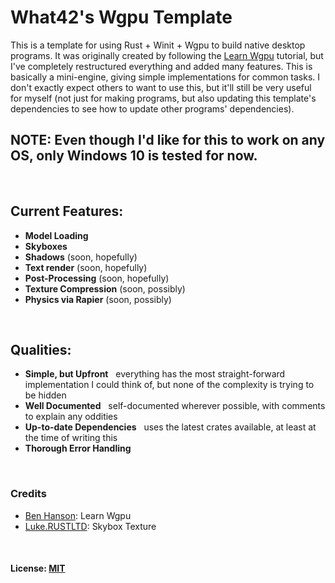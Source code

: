 # What42's Wgpu Template

This is a template for using Rust + Winit + Wgpu to build native desktop programs. It was originally created by following the [Learn Wgpu](https://sotrh.github.io/learn-wgpu/) tutorial, but I've completely restructured everything and added many features. This is basically a mini-engine, giving simple implementations for common tasks. I don't exactly expect others to want to use this, but it'll still be very useful for myself (not just for making programs, but also updating this template's dependencies to see how to update other programs' dependencies).

## NOTE: Even though I'd like for this to work on any OS, only Windows 10 is tested for now.

<br>

## Current Features:

- **Model Loading**
- **Skyboxes**
- **Shadows** (soon, hopefully)
- **Text render** (soon, hopefully)
- **Post-Processing** (soon, hopefully)
- **Texture Compression** (soon, possibly)
- **Physics via Rapier** (soon, possibly)

<br>

## Qualities:

- **Simple, but Upfront** &nbsp; everything has the most straight-forward implementation I could think of, but none of the complexity is trying to be hidden
- **Well Documented** &nbsp; self-documented wherever possible, with comments to explain any oddities
- **Up-to-date Dependencies** &nbsp; uses the latest crates available, at least at the time of writing this
- **Thorough Error Handling**

<br>

### Credits

- [Ben Hanson](https://github.com/sotrh): Learn Wgpu
- [Luke.RUSTLTD](https://opengameart.org/users/lukerustltd): Skybox Texture

<br>

#### License: [MIT](LICENSE)
